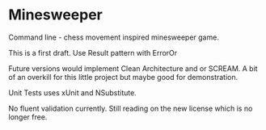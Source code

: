 # Minesweeper
Command line - chess movement inspired minesweeper game.

This is a first draft.  Use Result pattern with ErrorOr

Future versions would implement Clean Architecture and or SCREAM.  A bit of an overkill for this little project but maybe good for demonstration.

Unit Tests uses xUnit and NSubstitute.

No fluent validation currently.  Still reading on the new license which is no longer free.
